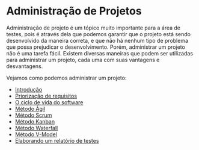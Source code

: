 # Administração de Projetos

Administração de projeto é um tópico muito importante para a área de testes, pois é através dela que podemos garantir que o projeto está sendo desenvolvido da maneira correta, e que não há nenhum tipo de problema que possa prejudicar o desenvolvimento. Porém, administrar um projeto não é uma tarefa fácil. Existem diversas maneiras que podem ser utilizadas para administrar um projeto, cada uma com suas vantagens e desvantagens.

Vejamos como podemos administrar um projeto:

- [Introdução](../docs/03-admin/00-intro.md)
- [Priorização de requisitos](../docs/03-admin/01-priorizacao.md)
- [O ciclo de vida do software](../docs/03-admin/02-sldc.md)
- [Método Ágil](../docs/03-admin/03-agile.md)
- [Método Scrum](../docs/03-admin/04-scrum.md)
- [Método Kanban](../docs/03-admin/05-kanban.md)
- [Método Waterfall](../docs/03-admin/06-waterfall.md)
- [Método V-Model](../docs/03-admin/07-v-model.md)
- [Elaborando um relatório de testes](../docs/03-admin/08-report.md)
